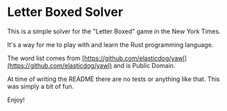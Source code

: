 # Letter Boxed Solver

This is a simple solver for the "Letter Boxed" game in the New York Times.

It's a way for me to play with and learn the Rust programming language.

The word list comes from [https://github.com/elasticdog/yawl](https://github.com/elasticdog/yawl) and is Public Domain.

At time of writing the README there are no tests or anything like that. This was simply a bit of fun.

Enjoy!
